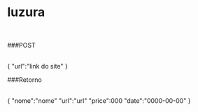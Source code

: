 # luzura

<br>

###POST 

<br>
{
  "url":"link do site"
}
<br>

###Retorno

<br>
{
  "nome":"nome"
  "url":"url"
  "price":000
  "date":"0000-00-00"
}
